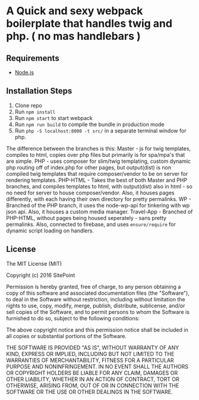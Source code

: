 # A Quick and sexy webpack boilerplate that handles twig and php. ( no mas handlebars )

## Requirements

* [Node.js](http://nodejs.org/)

## Installation Steps

1. Clone repo
2. Run `npm install`
3. Run `npm start` to start webpack
4. Run `npm run build` to compile the bundle in production mode
5. Run `php -S localhost:8000 -t src/` in a separate terminal window for php.

The difference between the branches is this:
	Master
		- js for twig templates, compiles to html, copies over php files but primarily is for spa/mpa's that are simple.
	PHP
		- uses composer for slim/twig templating, custom dynamic php routing off of index.php for other pages, but output(dist) is non compiled twig templates that require composer/vendor to be on server for rendering templates.
	PHP-HTML
		- Takes the best of both Master and PHP branches, and compiles templates to html, with output(dist) also in html - so no need for server to house composer/vendor.
		Also, it houses pages differently, with each having their own directory for pretty permalinks.
	WP
		- Branched of the PHP branch, it uses the node-wp-api for tinkering with wp json api.
		Also, it houses a custom media manager.
	Travel-App
		- Branched of PHP-HTML, without pages being housed seperately - sans pretty permalinks. Also, connected to firebase, and uses `ensure/require` for dynamic script loading on handlers.

## License

The MIT License (MIT)

Copyright (c) 2016 SitePoint

Permission is hereby granted, free of charge, to any person obtaining a copy of this software and associated documentation files (the "Software"), to deal in the Software without restriction, including without limitation the rights to use, copy, modify, merge, publish, distribute, sublicense, and/or sell copies of the Software, and to permit persons to whom the Software is furnished to do so, subject to the following conditions:

The above copyright notice and this permission notice shall be included in all copies or substantial portions of the Software.

THE SOFTWARE IS PROVIDED "AS IS", WITHOUT WARRANTY OF ANY KIND, EXPRESS OR IMPLIED, INCLUDING BUT NOT LIMITED TO THE WARRANTIES OF MERCHANTABILITY, FITNESS FOR A PARTICULAR PURPOSE AND NONINFRINGEMENT. IN NO EVENT SHALL THE AUTHORS OR COPYRIGHT HOLDERS BE LIABLE FOR ANY CLAIM, DAMAGES OR OTHER LIABILITY, WHETHER IN AN ACTION OF CONTRACT, TORT OR OTHERWISE, ARISING FROM, OUT OF OR IN CONNECTION WITH THE SOFTWARE OR THE USE OR OTHER DEALINGS IN THE SOFTWARE.

